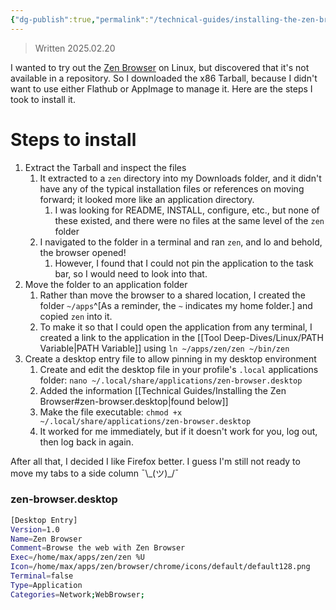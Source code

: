 ```yaml
---
{"dg-publish":true,"permalink":"/technical-guides/installing-the-zen-browser/","updated":"2025-02-20T13:09:13.478-08:00"}
---
```


>Written 2025.02.20

I wanted to try out the [Zen Browser](https://zen-browser.app/) on Linux, but discovered that it's not available in a repository. So I downloaded the x86 Tarball, because I didn't want to use either Flathub or AppImage to manage it. Here are the steps I took to install it.

# Steps to install
1. Extract the Tarball and inspect the files
	1. It extracted to a `zen` directory into my Downloads folder, and it didn't have any of the typical installation files or references on moving forward; it looked more like an application directory.
		1. I was looking for README, INSTALL, configure, etc., but none of these existed, and there were no files at the same level of the `zen` folder
	2. I navigated to the folder in a terminal and ran `zen`, and lo and behold, the browser opened!
		1. However, I found that I could not pin the application to the task bar, so I would need to look into that.
2. Move the folder to an application folder
	1. Rather than move the browser to a shared location, I created the folder `~/apps`^[As a reminder, the `~` indicates my home folder.] and copied `zen` into it.
	2. To make it so that I could open the application from any terminal, I created a link to the application in the [[Tool Deep-Dives/Linux/PATH Variable\|PATH Variable]] using `ln ~/apps/zen/zen ~/bin/zen`
3. Create a desktop entry file to allow pinning in my desktop environment
	1. Create and edit the desktop file in your profile's `.local` applications folder: `nano ~/.local/share/applications/zen-browser.desktop`
	2. Added the information [[Technical Guides/Installing the Zen Browser#zen-browser.desktop\|found below]]
	3. Make the file executable: `chmod +x ~/.local/share/applications/zen-browser.desktop`
	4. It worked for me immediately, but if it doesn't work for you, log out, then log back in again.

After all that, I decided I like Firefox better. I guess I'm still not ready to move my tabs to a side column ¯\\\_(ツ)\_/¯

### zen-browser.desktop

```bash
[Desktop Entry]
Version=1.0
Name=Zen Browser
Comment=Browse the web with Zen Browser
Exec=/home/max/apps/zen/zen %U
Icon=/home/max/apps/zen/browser/chrome/icons/default/default128.png
Terminal=false
Type=Application
Categories=Network;WebBrowser;
```